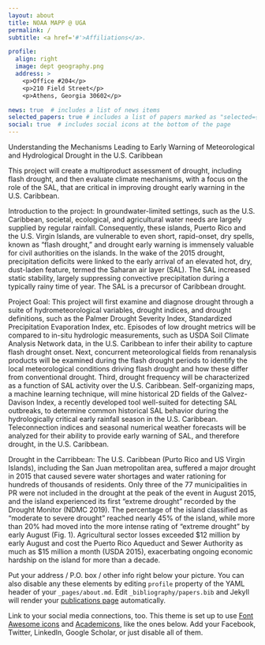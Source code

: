 ```yaml
---
layout: about
title: NOAA MAPP @ UGA
permalink: /
subtitle: <a href='#'>Affiliations</a>. 

profile:
  align: right
  image: dept geography.png
  address: >
    <p>Office #204</p>
    <p>210 Field Street</p>
    <p>Athens, Georgia 30602</p>

news: true  # includes a list of news items
selected_papers: true # includes a list of papers marked as "selected={true}"
social: true  # includes social icons at the bottom of the page
---
```


Understanding the Mechanisms Leading to Early Warning of Meteorological and Hydrological Drought in the U.S. Caribbean

This project will create a multiproduct assessment of drought, including flash drought, and then evaluate climate mechanisms, with a focus on the role of the SAL, that are critical in improving drought early warning in the U.S. Caribbean.

Introduction to the project:
In groundwater-limited settings, such as the U.S. Caribbean, societal, ecological, and agricultural water needs are largely supplied by regular rainfall. Consequently, these islands, Puerto Rico and the U.S. Virgin Islands, are vulnerable to even short, rapid-onset, dry spells, known as “flash drought,” and drought early warning is immensely valuable for civil authorities on the islands. In the wake of the 2015 drought, precipitation deficits were linked to the early arrival of an elevated hot, dry, dust-laden feature, termed the Saharan air layer (SAL). The SAL increased static stability, largely suppressing convective precipitation during a typically rainy time of year. The SAL is a precursor of Caribbean drought.

Project Goal:
This project will first examine and diagnose drought through a suite of hydrometeorological variables, drought indices, and drought definitions, such as the Palmer Drought Severity Index, Standardized Precipitation Evaporation Index, etc. Episodes of low drought metrics will be compared to in-situ hydrologic measurements, such as USDA Soil Climate Analysis Network data, in the U.S. Caribbean to infer their ability to capture flash drought onset. Next, concurrent meteorological fields from renanalysis products will be examined during the flash drought periods to identify the local meteorological conditions driving flash drought and how these differ from conventional drought. Third, drought frequency will be characterized as a function of SAL activity over the U.S. Caribbean. Self-organizing maps, a machine learning technique, will mine historical 2D fields of the Galvez-Davison Index, a recently developed tool well-suited for detecting SAL outbreaks, to determine common historical SAL behavior during the hydrologically critical early rainfall season in the U.S. Caribbean. Teleconnection indices and seasonal numerical weather forecasts will be analyzed for their ability to provide early warning of SAL, and therefore drought, in the U.S. Caribbean.

Drought in the Carribbean:
The U.S. Caribbean (Purto Rico and US Virgin Islands), including the San Juan metropolitan area, suffered a major drought in 2015 that caused severe water shortages and water rationing for hundreds of thousands of residents. Only three of the 77 municipalities in PR were not included in the drought at the peak of the event in August 2015, and the island experienced its first “extreme drought” recorded by the Drought Monitor (NDMC 2019). The percentage of the island classified as “moderate to severe drought” reached nearly 45% of the island, while more than 20% had moved into the more intense rating of “extreme drought” by early August (Fig. 1). Agricultural sector losses exceeded $12 million by early August and cost the Puerto Rico Aqueduct and Sewer Authority as much as $15 million a month (USDA 2015), exacerbating ongoing economic hardship on the island for more than a decade.

Put your address / P.O. box / other info right below your picture. You can also disable any these elements by editing `profile` property of the YAML header of your `_pages/about.md`. Edit `_bibliography/papers.bib` and Jekyll will render your [publications page](/zachpilgrim/publications/) automatically.

Link to your social media connections, too. This theme is set up to use [Font Awesome icons](http://fortawesome.github.io/Font-Awesome/) and [Academicons](https://jpswalsh.github.io/academicons/), like the ones below. Add your Facebook, Twitter, LinkedIn, Google Scholar, or just disable all of them.
